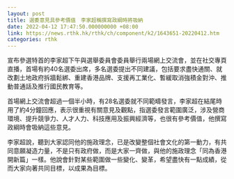 ```yaml
---
layout: post
title: 選委意見具參考價值　李家超稱撰寫政綱時將吸納　
date: 2022-04-12 17:47:50.000000000 +08:00
link: https://news.rthk.hk/rthk/ch/component/k2/1643651-20220412.htm
categories: rthk
---
```


宣布參選特首的李家超下午與選舉委員會委員舉行兩場網上交流會，並在社交專頁直播，首場有約40名選委出席，多名選委提出不同建議，包括要求盡快通關、就改劃土地政府拆牆鬆綁、重建香港品牌、支援再工業化、暫緩取消強積金對沖、推動普通話及推行國民教育等。

首場網上交流會超過一個半小時，有28名選委就不同範疇發言，李家超在結尾時用了約4分鐘回應，表示很重視有關意見及觀點，指選委發言範圍廣泛，涉及營商環境、提升競爭力、人才人力、科技應用及振興經濟等，也很有參考價值，他撰寫政綱時會吸納這些意見。
 
李家超說，聽到大家認同他的施政理念，已是改變整個社會文化的第一動力，有共同意願凝造力量，不是只有政府做，而是大家一齊做，與他的施政理念「同為香港開新篇」一樣。他說會針對某些範圍做一些變化、變革，希望盡快有一點成績，從而大家向著共同目標，以成果為目標。
